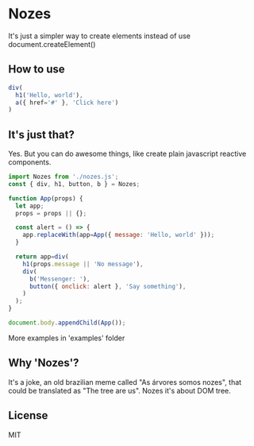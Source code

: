 # Nozes
It's just a simpler way to create elements instead of use document.createElement()

## How to use
```javascript
div(
  h1('Hello, world'),
  a({ href='#' }, 'Click here')
)
```

## It's just that?
Yes. But you can do awesome things, like create plain javascript reactive components.
```javascript
import Nozes from './nozes.js';
const { div, h1, button, b } = Nozes;

function App(props) {
  let app;
  props = props || {};

  const alert = () => {
    app.replaceWith(app=App({ message: 'Hello, world' }));
  }

  return app=div(
    h1(props.message || 'No message'),
    div(
      b('Messenger: '),
      button({ onclick: alert }, 'Say something'),
    )
  );
}

document.body.appendChild(App());
```
More examples in 'examples' folder

## Why 'Nozes'?
It's a joke, an old brazilian meme called "As árvores somos nozes", that could be translated as "The tree are us". Nozes it's about DOM tree.

## License
MIT
